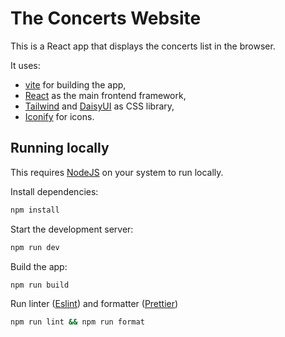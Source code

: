 # The Concerts Website

This is a React app that displays the concerts list in the browser.

It uses:

- [vite](https://vite.dev/) for building the app,
- [React](https://react.dev/) as the main frontend framework,
- [Tailwind](https://tailwindcss.com/) and [DaisyUI](https://daisyui.com/) as CSS library,
- [Iconify](https://iconify.design/) for icons.

## Running locally

This requires [NodeJS](https://nodejs.org/en) on your system to run locally.

Install dependencies:

```bash
npm install
```

Start the development server:

```bash
npm run dev
```

Build the app:

```bash
npm run build
```

Run linter ([Eslint](https://eslint.org/)) and formatter ([Prettier](https://prettier.io/))

```bash
npm run lint && npm run format
```

